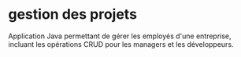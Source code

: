 # gestion des projets

Application Java permettant de gérer les employés d'une entreprise, incluant les opérations CRUD pour les managers et les développeurs.
